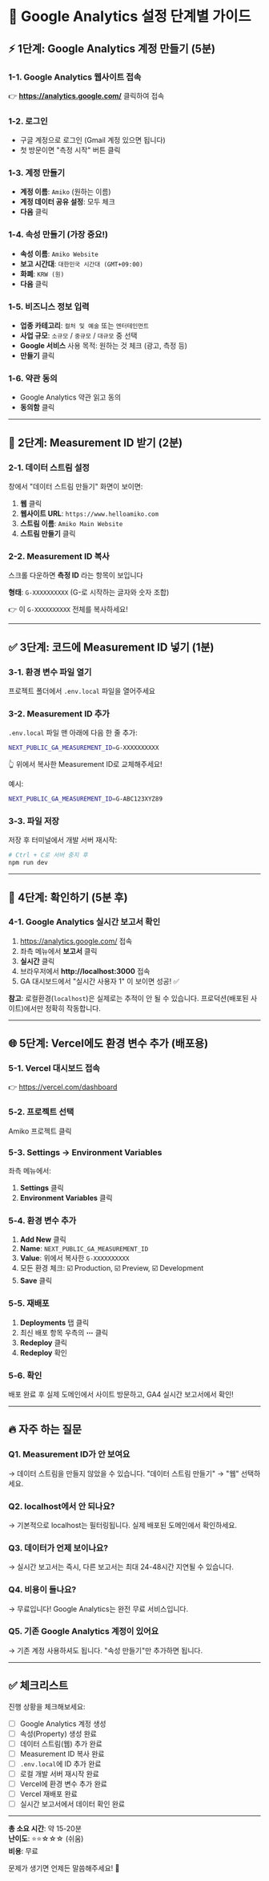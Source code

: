 # 🚀 Google Analytics 설정 단계별 가이드

## ⚡ 1단계: Google Analytics 계정 만들기 (5분)

### 1-1. Google Analytics 웹사이트 접속
👉 **https://analytics.google.com/** 클릭하여 접속

### 1-2. 로그인
- 구글 계정으로 로그인 (Gmail 계정 있으면 됩니다)
- 첫 방문이면 "측정 시작" 버튼 클릭

### 1-3. 계정 만들기
- **계정 이름**: `Amiko` (원하는 이름)
- **계정 데이터 공유 설정**: 모두 체크
- **다음** 클릭

### 1-4. 속성 만들기 (가장 중요!)
- **속성 이름**: `Amiko Website`
- **보고 시간대**: `대한민국 시간대 (GMT+09:00)`
- **화폐**: `KRW (원)`
- **다음** 클릭

### 1-5. 비즈니스 정보 입력
- **업종 카테고리**: `컬처 및 예술` 또는 `엔터테인먼트`
- **사업 규모**: `소규모` / `중규모` / `대규모` 중 선택
- **Google 서비스** 사용 목적: 원하는 것 체크 (광고, 측정 등)
- **만들기** 클릭

### 1-6. 약관 동의
- Google Analytics 약관 읽고 동의
- **동의함** 클릭

---

## 🎯 2단계: Measurement ID 받기 (2분)

### 2-1. 데이터 스트림 설정
창에서 "데이터 스트림 만들기" 화면이 보이면:

1. **웹** 클릭
2. **웹사이트 URL**: `https://www.helloamiko.com`
3. **스트림 이름**: `Amiko Main Website`
4. **스트림 만들기** 클릭

### 2-2. Measurement ID 복사
스크롤 다운하면 **측정 ID** 라는 항목이 보입니다

**형태**: `G-XXXXXXXXXX` (G-로 시작하는 글자와 숫자 조합)

👉 이 `G-XXXXXXXXXX` 전체를 복사하세요!

---

## ✅ 3단계: 코드에 Measurement ID 넣기 (1분)

### 3-1. 환경 변수 파일 열기
프로젝트 폴더에서 `.env.local` 파일을 열어주세요

### 3-2. Measurement ID 추가
`.env.local` 파일 맨 아래에 다음 한 줄 추가:

```bash
NEXT_PUBLIC_GA_MEASUREMENT_ID=G-XXXXXXXXXX
```

👆 위에서 복사한 Measurement ID로 교체해주세요!

예시:
```bash
NEXT_PUBLIC_GA_MEASUREMENT_ID=G-ABC123XYZ89
```

### 3-3. 파일 저장
저장 후 터미널에서 개발 서버 재시작:

```bash
# Ctrl + C로 서버 중지 후
npm run dev
```

---

## 🎉 4단계: 확인하기 (5분 후)

### 4-1. Google Analytics 실시간 보고서 확인
1. https://analytics.google.com/ 접속
2. 좌측 메뉴에서 **보고서** 클릭
3. **실시간** 클릭
4. 브라우저에서 **http://localhost:3000** 접속
5. GA 대시보드에서 "실시간 사용자 1" 이 보이면 성공! ✅

**참고**: 로컬환경(`localhost`)은 실제로는 추적이 안 될 수 있습니다. 프로덕션(배포된 사이트)에서만 정확히 작동합니다.

---

## 🌐 5단계: Vercel에도 환경 변수 추가 (배포용)

### 5-1. Vercel 대시보드 접속
👉 https://vercel.com/dashboard

### 5-2. 프로젝트 선택
Amiko 프로젝트 클릭

### 5-3. Settings → Environment Variables
좌측 메뉴에서:
1. **Settings** 클릭
2. **Environment Variables** 클릭

### 5-4. 환경 변수 추가
1. **Add New** 클릭
2. **Name**: `NEXT_PUBLIC_GA_MEASUREMENT_ID`
3. **Value**: 위에서 복사한 `G-XXXXXXXXXX`
4. 모든 환경 체크: ☑️ Production, ☑️ Preview, ☑️ Development
5. **Save** 클릭

### 5-5. 재배포
1. **Deployments** 탭 클릭
2. 최신 배포 항목 우측의 **⋯** 클릭
3. **Redeploy** 클릭
4. **Redeploy** 확인

### 5-6. 확인
배포 완료 후 실제 도메인에서 사이트 방문하고, GA4 실시간 보고서에서 확인!

---

## 🔥 자주 하는 질문

### Q1. Measurement ID가 안 보여요
→ 데이터 스트림을 만들지 않았을 수 있습니다. "데이터 스트림 만들기" → "웹" 선택하세요.

### Q2. localhost에서 안 되나요?
→ 기본적으로 localhost는 필터링됩니다. 실제 배포된 도메인에서 확인하세요.

### Q3. 데이터가 언제 보이나요?
→ 실시간 보고서는 즉시, 다른 보고서는 최대 24-48시간 지연될 수 있습니다.

### Q4. 비용이 들나요?
→ 무료입니다! Google Analytics는 완전 무료 서비스입니다.

### Q5. 기존 Google Analytics 계정이 있어요
→ 기존 계정 사용하셔도 됩니다. "속성 만들기"만 추가하면 됩니다.

---

## ✅ 체크리스트

진행 상황을 체크해보세요:

- [ ] Google Analytics 계정 생성
- [ ] 속성(Property) 생성 완료
- [ ] 데이터 스트림(웹) 추가 완료
- [ ] Measurement ID 복사 완료
- [ ] `.env.local`에 ID 추가 완료
- [ ] 로컬 개발 서버 재시작 완료
- [ ] Vercel에 환경 변수 추가 완료
- [ ] Vercel 재배포 완료
- [ ] 실시간 보고서에서 데이터 확인 완료

---

**총 소요 시간**: 약 15-20분  
**난이도**: ⭐⭐☆☆☆ (쉬움)  
**비용**: 무료

문제가 생기면 언제든 말씀해주세요! 🚀

